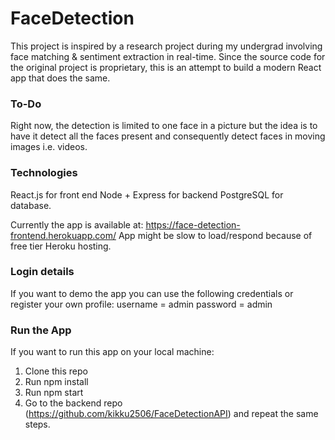 # FaceDetection

This project is inspired by a research project during my undergrad involving face matching & sentiment extraction in real-time. Since the source code for the original project is proprietary, this is an attempt to build a modern React app that does the same. 

### To-Do

Right now, the detection is limited to one face in a picture but the idea is to have it detect all the faces present and consequently detect faces in moving images i.e. videos.

### Technologies

React.js for front end
Node + Express for backend
PostgreSQL for database.

Currently the app is available at: https://face-detection-frontend.herokuapp.com/
App might be slow to load/respond because of free tier Heroku hosting.

### Login details

If you want to demo the app you can use the following credentials or register your own profile:
username = admin
password = admin

### Run the App

If you want to run this app on your local machine:

1. Clone this repo
2. Run npm install
3. Run npm start
4. Go to the backend repo (https://github.com/kikku2506/FaceDetectionAPI) and repeat the same steps.



